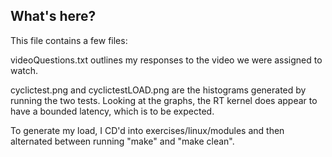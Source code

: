 ## What's here?
This file contains a few files: 

videoQuestions.txt outlines my responses to the video we were assigned to watch.

cyclictest.png and cyclictestLOAD.png are the histograms generated by running the 
two tests. Looking at the graphs, the RT kernel does appear to have a bounded latency, 
which is to be expected. 

To generate my load, I CD'd into exercises/linux/modules and then alternated
between running "make" and "make clean".